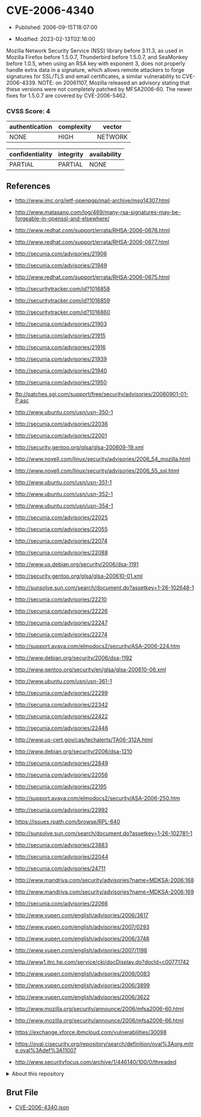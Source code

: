 # CVE-2006-4340

- Published: 2006-09-15T18:07:00

- Modified: 2023-02-13T02:16:00

Mozilla Network Security Service (NSS) library before 3.11.3, as used in Mozilla Firefox before 1.5.0.7, Thunderbird before 1.5.0.7, and SeaMonkey before 1.0.5, when using an RSA key with exponent 3, does not properly handle extra data in a signature, which allows remote attackers to forge signatures for SSL/TLS and email certificates, a similar vulnerability to CVE-2006-4339. NOTE: on 20061107, Mozilla released an advisory stating that these versions were not completely patched by MFSA2006-60. The newer fixes for 1.5.0.7 are covered by CVE-2006-5462.

### CVSS Score: **4**

| authentication | complexity | vector |
| --- | --- | --- |
| NONE | HIGH | NETWORK |

| confidentiality | integrity | availability |
| --- | --- | --- |
| PARTIAL | PARTIAL | NONE |

## References

* http://www.imc.org/ietf-openpgp/mail-archive/msg14307.html

* http://www.matasano.com/log/469/many-rsa-signatures-may-be-forgeable-in-openssl-and-elsewhere/

* http://www.redhat.com/support/errata/RHSA-2006-0676.html

* http://www.redhat.com/support/errata/RHSA-2006-0677.html

* http://secunia.com/advisories/21906

* http://secunia.com/advisories/21949

* http://www.redhat.com/support/errata/RHSA-2006-0675.html

* http://securitytracker.com/id?1016858

* http://securitytracker.com/id?1016859

* http://securitytracker.com/id?1016860

* http://secunia.com/advisories/21903

* http://secunia.com/advisories/21915

* http://secunia.com/advisories/21916

* http://secunia.com/advisories/21939

* http://secunia.com/advisories/21940

* http://secunia.com/advisories/21950

* ftp://patches.sgi.com/support/free/security/advisories/20060901-01-P.asc

* http://www.ubuntu.com/usn/usn-350-1

* http://secunia.com/advisories/22036

* http://secunia.com/advisories/22001

* http://security.gentoo.org/glsa/glsa-200609-19.xml

* http://www.novell.com/linux/security/advisories/2006_54_mozilla.html

* http://www.novell.com/linux/security/advisories/2006_55_ssl.html

* http://www.ubuntu.com/usn/usn-351-1

* http://www.ubuntu.com/usn/usn-352-1

* http://www.ubuntu.com/usn/usn-354-1

* http://secunia.com/advisories/22025

* http://secunia.com/advisories/22055

* http://secunia.com/advisories/22074

* http://secunia.com/advisories/22088

* http://www.us.debian.org/security/2006/dsa-1191

* http://security.gentoo.org/glsa/glsa-200610-01.xml

* http://sunsolve.sun.com/search/document.do?assetkey=1-26-102648-1

* http://secunia.com/advisories/22210

* http://secunia.com/advisories/22226

* http://secunia.com/advisories/22247

* http://secunia.com/advisories/22274

* http://support.avaya.com/elmodocs2/security/ASA-2006-224.htm

* http://www.debian.org/security/2006/dsa-1192

* http://www.gentoo.org/security/en/glsa/glsa-200610-06.xml

* http://www.ubuntu.com/usn/usn-361-1

* http://secunia.com/advisories/22299

* http://secunia.com/advisories/22342

* http://secunia.com/advisories/22422

* http://secunia.com/advisories/22446

* http://www.us-cert.gov/cas/techalerts/TA06-312A.html

* http://www.debian.org/security/2006/dsa-1210

* http://secunia.com/advisories/22849

* http://secunia.com/advisories/22056

* http://secunia.com/advisories/22195

* http://support.avaya.com/elmodocs2/security/ASA-2006-250.htm

* http://secunia.com/advisories/22992

* https://issues.rpath.com/browse/RPL-640

* http://sunsolve.sun.com/search/document.do?assetkey=1-26-102781-1

* http://secunia.com/advisories/23883

* http://secunia.com/advisories/22044

* http://secunia.com/advisories/24711

* http://www.mandriva.com/security/advisories?name=MDKSA-2006:168

* http://www.mandriva.com/security/advisories?name=MDKSA-2006:169

* http://secunia.com/advisories/22066

* http://www.vupen.com/english/advisories/2006/3617

* http://www.vupen.com/english/advisories/2007/0293

* http://www.vupen.com/english/advisories/2006/3748

* http://www.vupen.com/english/advisories/2007/1198

* http://www1.itrc.hp.com/service/cki/docDisplay.do?docId=c00771742

* http://www.vupen.com/english/advisories/2008/0083

* http://www.vupen.com/english/advisories/2006/3899

* http://www.vupen.com/english/advisories/2006/3622

* http://www.mozilla.org/security/announce/2006/mfsa2006-60.html

* http://www.mozilla.org/security/announce/2006/mfsa2006-66.html

* https://exchange.xforce.ibmcloud.com/vulnerabilities/30098

* https://oval.cisecurity.org/repository/search/definition/oval%3Aorg.mitre.oval%3Adef%3A11007

* http://www.securityfocus.com/archive/1/446140/100/0/threaded

<details>
<summary>About this repository</summary> 

  This repository is part of the project [Live Hack CVE](https://github.com/Live-Hack-CVE). Main website can be found [www.live-hack.org](https://www.live-hack.org) 
  
  Made by [Sn0wAlice](https://github.com/Sn0wAlice) for the people that care about security and need to have a feed of the latest CVEs. Hope you enjoy it, don't forget to star the repo and follow me on [Twitter](https://twitter.com/Sn0wAlice) and [Github](https://github.com/Sn0wAlice). And that is my [personnal website](https://www.alice-snow.me/)

  - [Home Page](https://github.com/Live-Hack-CVE)
  - [Framework](https://github.com/Live-Hack-CVE/cve-framework)
  - [CVE database](https://github.com/Live-Hack-CVE/full_database)
  - [Changelog](https://github.com/Live-Hack-CVE/Changelog)
</details>

## Brut File

* [CVE-2006-4340.json](https://raw.githubusercontent.com/Live-Hack-CVE/full_database/main/cves/2006/CVE-2006-4340.json)

